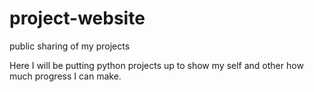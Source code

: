 # project-website
public sharing of my projects

Here I will be putting python projects up to show my self and other how much progress I can make.

